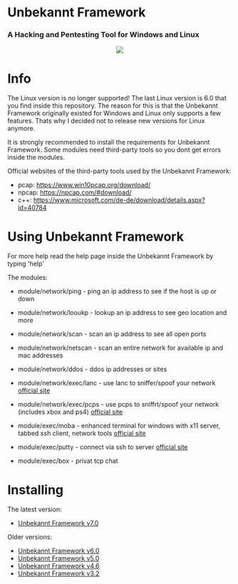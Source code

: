 # Unbekannt Framework
### A Hacking and Pentesting Tool for Windows and Linux

<p align="center">
  <img src="https://cdn.discordapp.com/attachments/808620387390324746/993284489927204904/logo.png">
</p>

# Info
The Linux version is no longer supported! The last Linux version is 6.0 that you find inside this repository.
The reason for this is that the Unbekannt Framework originally existed for Windows and Linux only supports a few features.
Thats why I decided not to release new versions for Linux anymore.

It is strongly recommended to install the requirements for Unbekannt Framework.
Some modules need third-party tools so you dont get errors inside the modules.

Official websites of the third-party tools used by the Unbekannt Framework:
  * pcap:  https://www.win10pcap.org/download/
  * npcap: https://npcap.com/#download/
  * c++:   https://www.microsoft.com/de-de/download/details.aspx?id=40784

# Using Unbekannt Framework
For more help read the help page inside the Unbekannt Framework by typing 'help'

The modules:

* module/network/ping          - ping an ip address to see if the host is up or down
* module/network/looukp        - lookup an ip address to see geo location and more
* module/network/scan          - scan an ip address to see all open ports
* module/network/netscan       - scan an entire network for available ip and mac addresses
* module/network/ddos          - ddos ip addresses or sites
* module/network/exec/lanc     - use lanc to sniffer/spoof your network [official site](https://lanc-remastered.com/)
* module/network/exec/pcps     - use pcps to sniffrt/spoof your network (includes xbox and ps4) [official site](https://psychocoding.net)

* module/exec/moba             - enhanced terminal for windows with x11 server, tabbed ssh client, network tools [official site](https://mobaxterm.mobatek.net/)
* module/exec/putty            - connect via ssh to server [official site](https://putty.org)
* module/exec/box              - privat tcp chat

# Installing
The latest version:
* [Unbekannt Framework v7.0](https://www.mediafire.com/file/l4axwocq2bvfdzp/unbekannt-framework-windows-x64-installer.exe/file)

Older versions:
* [Unbekannt Framework v6.0](https://www.mediafire.com/file/2m44jdtdj5ian6c/Unbekannt-Setup-6.0.exe/file)
* [Unbekannt Framework v5.0](https://www.mediafire.com/file/066pupar7xui3zd/Unbekannt-Setup-5.0.exe/file)
* [Unbekannt Framework v4.6](https://www.mediafire.com/file/87g460ecjz3muop/Unbekannt-Setup_4.6.exe/file)
* [Unbekannt Framework v3.2](https://www.mediafire.com/file/b23qoxwyytxsre5/Unbekannt_v3.2_setup.exe/file)
